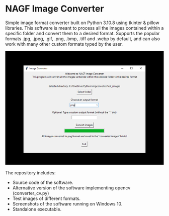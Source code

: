 # NAGF Image Converter

Simple image format converter built on Python 3.10.8 using tkinter & pillow libraries. This software is meant to process all the images contained within a specific folder and convert them to a desired format. Supports the popular formats .jpg, .jpeg, .gif, .png, .bmp, .tiff and .webp by default, and can also work with many other custom formats typed by the user.

![Main window sample](screenshots/001.png)

The repository includes:
* Source code of the software.
* Alternative version of the software implementing opencv (converter_cv.py)
* Test images of different formats.
* Screenshots of the software running on Windows 10.
* Standalone executable.

